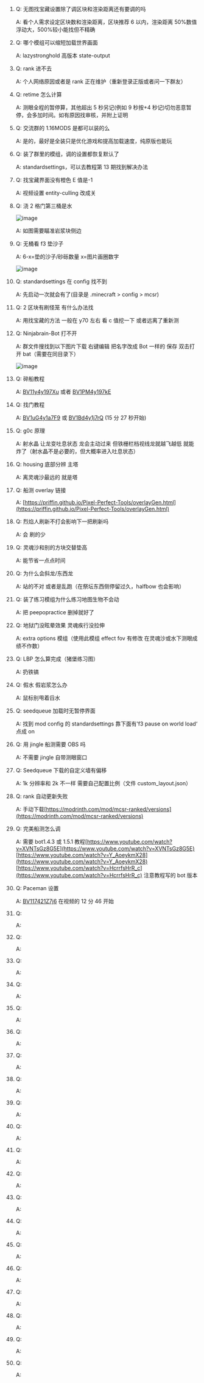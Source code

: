 1.  Q: 无图找宝藏设置除了调区块和渲染距离还有要调的吗

    A: 看个人需求设定区块数和渲染距离，区块推荐 6 以内，渲染距离 50%数值浮动大，500%较小能找但不精确

2.  Q: 哪个模组可以缩短加载世界画面

    A: lazystronghold 高版本 state-output

3.  Q: rank 进不去

    A: 个人网络原因或者是 rank 正在维护（重新登录正版或者问一下群友）

4.  Q: retime 怎么计算

    A: 测眼全程的暂停算，其他超出 5 秒另记(例如 9 秒按+4 秒记)切勿恶意暂停，会多加时间。如有原因找审核，并附上证明

5.  Q: 交流群的 1.16MODS 是都可以装的么

    A: 是的，最好是全装只是优化游戏和提高加载速度，纯原版也能玩

6.  Q: 装了群里的模组，调的设置都恢复默认了

    A: standardsettings，可以去教程第 13 期找到解决办法

7.  Q: 找宝藏界面没有橙色 E 值是-1

    A: 视频设置 entity-culling 改成关

8.  Q: 浇 2 格门第三桶是水

    ![image](/image/1.16+QA/8q1.png)

    A: 如图需要瞄准岩浆块侧边

9.  Q: 无桶看 f3 垫沙子

    A: 6-x=垫的沙子/砂砾数量 x=图片画圈数字

    ![image](/image/1.16+QA/9a1.png)

10. Q: standardsettings 在 config 找不到

    A: 先启动一次就会有了(目录是 .minecraft > config > mcsr)

11. Q: 2 区块有刷怪笼 有什么办法找

    A: 用找宝藏的方法 一般在 y70 左右 看 c 值挖一下 或者远离了重新测

12. Q: Ninjabrain-Bot 打不开

    A: 群文件搜找到以下图片下载 右键编辑 把名字改成 Bot 一样的 保存 双击打开 bat（需要在同目录下）

    ![image](/image/1.16+QA/12a1.png)

13. Q: 碎船教程

    A: [BV11y4y197Xu](https://www.bilibili.com/video/BV11y4y197Xu) 或者 [BV1PM4y197kE](https://www.bilibili.com/video/BV1PM4y197kE)

14. Q: 找门教程

    A: [BV1uG4y1a7F9](https://www.bilibili.com/video/BV1uG4y1a7F9) 或 [BV1Bd4y1j7rQ](https://www.bilibili.com/video/BV1Bd4y1j7rQ) (15 分 27 秒开始)

15. Q: g0c 原理

    A: 射水晶 让龙变吐息状态 龙会主动过来 但铁栅栏档视线龙就越飞越低 就能炸了（射水晶不是必要的，但大概率进入吐息状态）

16. Q: housing 底部分辨 主塔

    A: 离灵魂沙最远的 就是塔

17. Q: 船测 overlay 链接

    A: [https://priffin.github.io/Pixel-Perfect-Tools/overlayGen.html](https://priffin.github.io/Pixel-Perfect-Tools/overlayGen.html)

18. Q: 烈焰人刷新不打会影响下一把刷新吗

    A: 会 刷的少

19. Q: 灵魂沙和别的方块交替垫高

    A: 能节省一点点时间

20. Q: 为什么会斜龙/东西龙

    A: 站的不对 或者是乱跑（在祭坛东西侧停留过久，halfbow 也会影响）

21. Q: 装了练习模组为什么练习地图生物不会动

    A: 把 peepopractice 删掉就好了

22. Q: 地狱门没眩晕效果 灵魂疾行没拉伸

    A: extra options 模组（使用此模组 effect fov 有修改 在灵魂沙或水下测眼成绩不作数）

23. Q: LBP 怎么算完成（猪堡练习图）

    A: 扔铁镐

24. Q: 假水 假岩浆怎么办

    A: 鼠标别甩着舀水

25. Q: seedqueue 加载时无暂停界面

    A: 找到 mod config 的 standardsettings 靠下面有’f3 pause on world load‘ 点成 on

26. Q: 用 jingle 船测需要 OBS 吗

    A: 不需要 jingle 自带测眼窗口

27. Q: Seedqueue 下载的自定义墙有偏移

    A: 1k 分辨率和 2k 不一样 需要自己配置比例（文件 custom_layout.json）

28. Q: rank 自动更新失败

    A: 手动下载[https://modrinth.com/mod/mcsr-ranked/versions](https://modrinth.com/mod/mcsr-ranked/versions)

29. Q: 完美船测怎么调

    A: 需要 bot1.4.3 或 1.5.1 教程[https://www.youtube.com/watch?v=XVNTsGz8G5E](https://www.youtube.com/watch?v=XVNTsGz8G5E) [https://www.youtube.com/watch?v=Y_AoeykmX28](https://www.youtube.com/watch?v=Y_AoeykmX28) [https://www.youtube.com/watch?v=HcrrfsHrR_c](https://www.youtube.com/watch?v=HcrrfsHrR_c)
    注意教程写的 bot 版本

30. Q: Paceman 设置

    A: [BV117421Z7j6](https://www.bilibili.com/video/BV117421Z7j6) 在视频的 12 分 46 开始

31. Q:

    A:

32. Q:

    A:

33. Q:

    A:

34. Q:

    A:

35. Q:

    A:

36. Q:

    A:

37. Q:

    A:

38. Q:

    A:

39. Q:

    A:

40. Q:

    A:

41. Q:

    A:

42. Q:

    A:

43. Q:

    A:

44. Q:

    A:

45. Q:

    A:

46. Q:

    A:

47. Q:

    A:

48. Q:

    A:

49. Q:

    A:

50. Q:

    A:
